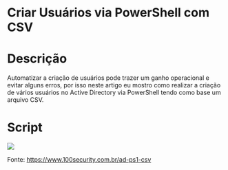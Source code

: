 # Criar Usuários via PowerShell com CSV

# Descrição
Automatizar a criação de usuários pode trazer um ganho operacional e evitar alguns erros, por isso neste artigo eu mostro como realizar a criação de vários usuários no Active Directory via PowerShell tendo como base um arquivo CSV.

# Script
![](https://www.100security.com.br/images/ad-ps1-csv-03.png)

Fonte: https://www.100security.com.br/ad-ps1-csv
